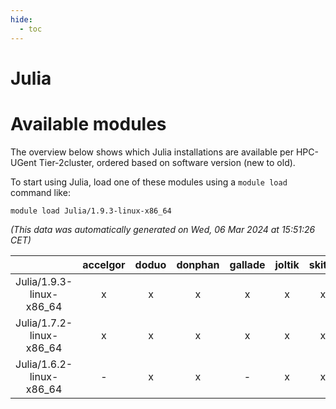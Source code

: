 ```yaml
---
hide:
  - toc
---
```


Julia
=====

# Available modules


The overview below shows which Julia installations are available per HPC-UGent Tier-2cluster, ordered based on software version (new to old).

To start using Julia, load one of these modules using a `module load` command like:

```shell
module load Julia/1.9.3-linux-x86_64
```

*(This data was automatically generated on Wed, 06 Mar 2024 at 15:51:26 CET)*  

| |accelgor|doduo|donphan|gallade|joltik|skitty|
| :---: | :---: | :---: | :---: | :---: | :---: | :---: |
|Julia/1.9.3-linux-x86_64|x|x|x|x|x|x|
|Julia/1.7.2-linux-x86_64|x|x|x|x|x|x|
|Julia/1.6.2-linux-x86_64|-|x|x|-|x|x|
